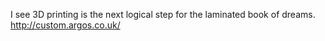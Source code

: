 I see 3D printing is the next logical step for the laminated book of dreams. http://custom.argos.co.uk/